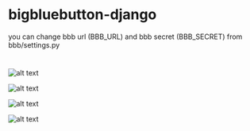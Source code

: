 # bigbluebutton-django

you can change bbb url (BBB_URL) and bbb secret (BBB_SECRET) from bbb/settings.py
#

![alt text](https://github.com/mikailfidan/bigbluebutton-django/blob/master/screenshots/screenshot0.png)

![alt text](https://github.com/mikailfidan/bigbluebutton-django/blob/master/screenshots/screenshot1.png)

![alt text](https://github.com/mikailfidan/bigbluebutton-django/blob/master/screenshots/screenshot3.png)

![alt text](https://github.com/mikailfidan/bigbluebutton-django/blob/master/screenshots/screenshot4.png)

